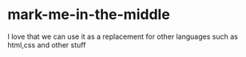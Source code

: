 # mark-me-in-the-middle

I love that we can use it as a replacement for other languages such as html,css and other stuff